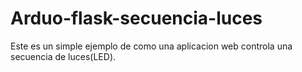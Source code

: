 # Arduo-flask-secuencia-luces

Este es un simple ejemplo de como una aplicacion web controla una secuencia de luces(LED).
